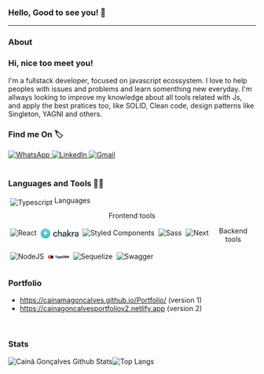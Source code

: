 ### Hello, Good to see you! 👋

---

### About

<h3>Hi, nice too meet you!</h3>

<p>I'm a fullstack developer, focused on javascript ecossystem. I love to help peoples with issues and problems and learn somenthing new everyday. I'm allways looking to improve my knowledge about all tools related with Js, and apply the best pratices too, like SOLID, Clean code, design patterns like Singleton, YAGNI and others.</p>


### Find me On 🏷

<div>  
  <a href="https://wa.me/send?phone=5512981591418" target="_blank">
    <img src="https://img.shields.io/badge/WhatsApp-25D366?style=for-the-badge&logo=whatsapp&logoColor=white" alt="WhatsApp" title="WhatsApp" />
  </a>
  
  <a href="https://www.linkedin.com/in/cainã-gonçalves/" target="_blank">
    <img src="https://img.shields.io/badge/LinkedIn-0077B5?style=for-the-badge&logo=linkedin&logoColor=white" alt="LinkedIn" title="LinkedIn" />
  </a>
  
  <a href="mailto:moaraadrean@gmail.com" target="_blank">
    <img src="https://img.shields.io/badge/Gmail-FF0000?style=for-the-badge&logo=gmail&logoColor=white" alt="Gmail" title="Gmail" />
  </a>
</div>

<br />

### Languages and Tools 🔨🔧

<p align="left">Languages
  <a href="https://www.typescriptlang.org/docs/" target="blank"> <img align="left" alt="Typescript" src="https://files.passeidireto.com/0b37cd1c-d325-4981-a7de-b7c2a655afaa/0b37cd1c-d325-4981-a7de-b7c2a655afaa.png" height="20" style="vertical-align:top; margin:4px"> </a> 
</p>
  
<p align="center"><span>Frontend tools</tools>

  <a href="https://pt-br.reactjs.org" target="blank"> <img align="left" alt="React" src="https://cdn4.iconfinder.com/data/icons/logos-3/600/React.js_logo-512.png" height="20" style="vertical-align:top; margin:4px"> </a>
  
  <a href="https://chakra-ui.com" target="blank"> <img align="left" alt="Chakra UI" src="https://raw.githubusercontent.com/chakra-ui/chakra-ui/main/logo/logo-colored@2x.png?raw=true" height="20" style="vertical-align:top; margin:4px"> </a>
  
  <a href="https://styled-components.com" target="blank"> <img align="left" alt="Styled Components" src="https://miro.medium.com/max/318/1*7jRD5QhgARucFKvRHFxpOg.png" height="20" style="vertical-align:top; margin:4px"> </a>
  
  <a href="https://sass-lang.com" target="blank"> <img align="left" alt="Sass" src="https://img.icons8.com/color/452/sass-avatar.png" height="40" style="vertical-align:top; margin:4px"> </a>
  
  <a href="https://nextjs.org" target="blank"> <img align="left" alt="Next" src="https://iconape.com/wp-content/files/gm/82643/svg/next-js.svg" height="40" style="vertical-align:top; margin:4px"> </a>
  
 </p>
 
 <p align="center"><span>Backend tools</span>
    
  <a href="https://nodejs.org/en/" target="blank"> <img align="left" alt="NodeJS" src="https://cdn3.iconfinder.com/data/icons/popular-services-brands/512/node-512.png" height="20" style="vertical-align:top; margin:4px"> </a>
  
  <a href="https://typeorm.io" target="blank"> <img align="left" alt="Typeorm" src="https://raw.githubusercontent.com/typeorm/typeorm/master/resources/logo_big.png" height="20" style="vertical-align:top; margin:4px"> </a>
  
  <a href="https://sequelize.org" target="blank"> <img align="left" alt="Sequelize" src="https://hyunseob.github.io/images/sequelizejs.png" height="20" style="vertical-align:top; margin:4px"> </a>
  
  <a href="https://swagger.io" target="blank"> <img align="left" alt="Swagger" src="https://help.apiary.io/images/swagger-logo.png" height="20" style="vertical-align:top; margin:4px"> </a>
  
</p>

<br />
<br />

### Portfolio
  
  - https://cainamagoncalves.github.io/Portfolio/ (version 1)
  - https://cainagoncalvesportfoliov2.netlify.app (version 2)

<br />

### Stats

<img align="left" alt="Cainã Gonçalves Github Stats" src="https://github-readme-stats.vercel.app/api?username=cainamagoncalves&show_icons=true&hide_border=true&yheme=tokyonight" />
<img align="left" alt="Top Langs" src="https://github-readme-stats.vercel.app/api/top-langs/?username=cainamagoncalves&theme=tokyonight" />

<br />
<br />
